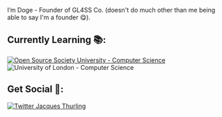 I’m Doge - Founder of GL4SS Co. (doesn't do much other than me being able to say I'm a founder 😋).

## Currently Learning 📚:
[![Open Source Society University - Computer Science](https://img.shields.io/badge/OSSU-computer--science-blue.svg)](https://github.com/ossu/computer-science)
![University of London - Computer Science](https://img.shields.io/badge/University%20of%20London-Computer%20Science-red)

## Get Social 💬:
[![Twitter Jacques Thurling](https://img.shields.io/twitter/follow/Doge?style=social)](https://twitter.com/intent/follow?screen_name=doge_codes)
